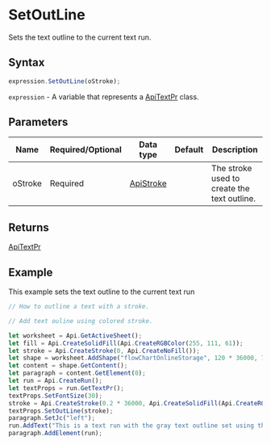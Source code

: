 # SetOutLine

Sets the text outline to the current text run.

## Syntax

```javascript
expression.SetOutLine(oStroke);
```

`expression` - A variable that represents a [ApiTextPr](../ApiTextPr.md) class.

## Parameters

| **Name** | **Required/Optional** | **Data type** | **Default** | **Description** |
| ------------- | ------------- | ------------- | ------------- | ------------- |
| oStroke | Required | [ApiStroke](../../ApiStroke/ApiStroke.md) |  | The stroke used to create the text outline. |

## Returns

[ApiTextPr](../../ApiTextPr/ApiTextPr.md)

## Example

This example sets the text outline to the current text run

```javascript editor-xlsx
// How to outline a text with a stroke.

// Add text ouline using colored stroke.

let worksheet = Api.GetActiveSheet();
let fill = Api.CreateSolidFill(Api.CreateRGBColor(255, 111, 61));
let stroke = Api.CreateStroke(0, Api.CreateNoFill());
let shape = worksheet.AddShape("flowChartOnlineStorage", 120 * 36000, 70 * 36000, fill, stroke, 0, 2 * 36000, 0, 3 * 36000);
let content = shape.GetContent();
let paragraph = content.GetElement(0);
let run = Api.CreateRun();
let textProps = run.GetTextPr();
textProps.SetFontSize(30);
stroke = Api.CreateStroke(0.2 * 36000, Api.CreateSolidFill(Api.CreateRGBColor(128, 128, 128)));
textProps.SetOutLine(stroke);
paragraph.SetJc("left");
run.AddText("This is a text run with the gray text outline set using the text properties.");
paragraph.AddElement(run);
```
